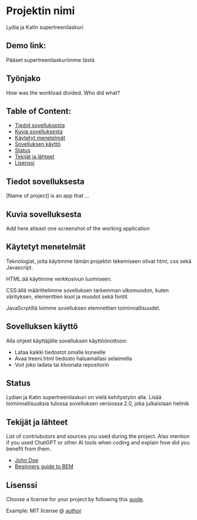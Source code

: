 # Projektin nimi
Lydia ja Katin supertreenilaskuri

## Demo link:
Pääset supertreenilaskuriimme tästä

## Työnjako
How was the workload divided. Who did what? 

## Table of Content:

- [Tiedot sovelluksesta](#about-the-app)
- [Kuvia sovelluksesta](#screenshots)
- [Käytetyt menetelmät](#technologies)
- [Sovelluksen käyttö](#setup)
- [Status](#status)
- [Tekijät ja lähteet](#credits)
- [Lisenssi](#license)

## Tiedot sovelluksesta
[Name of project] is an app that ...

## Kuvia sovelluksesta
Add here atleast one screenshot of the working application 


## Käytetyt menetelmät
Teknologiat, joita käytimme tämän projektin tekemiseen olivat html, css sekä Javascript.

HTML:ää käytimme verkkosivun luomiseen. 

CSS:ällä määrittelimme sovelluksen tarkemman ulkomuodon, kuten värityksen, elementtien koot ja muodot sekä fontit.

JavaScrptillä loimme sovelluksen elemnettien toiminnallisuudet. 

## Sovelluksen käyttö
Alla ohjeet käyttäjälle sovelluksen käyttöönottoon:
- Lataa kaikki tiedostot omalle koneelle 
- Avaa treeni.html tiedosto haluamallasi selaimella
- Voit joko ladata tai kloonata repositorin 


## Status
Lydian ja Katin supertreenilaskuri on vielä kehitystyön alla. Lisää toiminnallisuuksia tulossa sovelluksen versiossa 2.0, joka julkaistaan helmik

## Tekijät ja lähteet
List of contriubutors and sources you used during the project. Also mention if you used ChatGPT or other AI tools when coding and explain how did you benefit from them.
- [John Doe](johndoe.com)
- [Beginners guide to BEM](link-goes-here.com)

## Lisenssi
Choose a license for your project by following this [guide](https://docs.github.com/en/communities/setting-up-your-project-for-healthy-contributions/adding-a-license-to-a-repository).

Example: MIT license @ [author](author.com)


